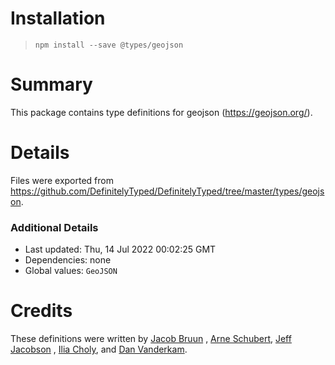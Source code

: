 # Installation

> `npm install --save @types/geojson`

# Summary

This package contains type definitions for geojson (https://geojson.org/).

# Details

Files were exported from https://github.com/DefinitelyTyped/DefinitelyTyped/tree/master/types/geojson.

### Additional Details

* Last updated: Thu, 14 Jul 2022 00:02:25 GMT
* Dependencies: none
* Global values: `GeoJSON`

# Credits

These definitions were written by [Jacob Bruun](https://github.com/cobster)
, [Arne Schubert](https://github.com/atd-schubert), [Jeff Jacobson](https://github.com/JeffJacobson)
, [Ilia Choly](https://github.com/icholy), and [Dan Vanderkam](https://github.com/danvk).
